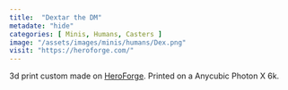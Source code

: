 ```yaml
---
title:  "Dextar the DM"
metadate: "hide"
categories: [ Minis, Humans, Casters ]
image: "/assets/images/minis/humans/Dex.png"
visit: "https://heroforge.com/"
---
```

3d print custom made on [HeroForge](https://heroforge.com). 
Printed on a Anycubic Photon X 6k.